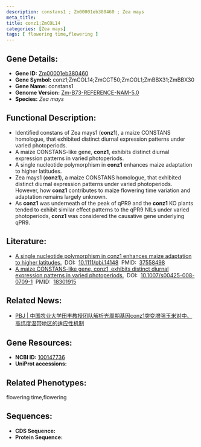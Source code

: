 ```yaml
---
description: constans1 ; Zm00001eb380460 ; Zea mays
meta_title:
title: conz1;ZmCOL14
categories: [Zea mays]
tags: [ flowering time,flowering ]
---
```


## Gene Details:
- **Gene ID:**	[Zm00001eb380460]()
- **Gene Symbol:** conz1;ZmCOL14;ZmCCT50;ZmCOL1;ZmBBX31;ZmBBX30
- **Gene Name:** constans1
- **Genome Version:** [Zm-B73-REFERENCE-NAM-5.0]()
- **Species:** *Zea mays*

## Functional Description:
   - Identified constans of Zea mays1 (**conz1**), a maize CONSTANS homologue, that exhibited distinct diurnal expression patterns under varied photoperiods.
   - A maize CONSTANS-like gene, **conz1**, exhibits distinct diurnal expression patterns in varied photoperiods.
   - A single nucleotide polymorphism in **conz1** enhances maize adaptation to higher latitudes.
   - Zea mays1 (**conz1**), a maize CONSTANS homologue, that exhibited distinct diurnal expression patterns under varied photoperiods. However, how **conz1** contributes to maize flowering time variation and adaptation remains largely unknown.
   - As **conz1** was underneath of the peak of qPR9 and the **conz1** KO plants tended to exhibit similar effect patterns to the qPR9 NILs under varied photoperiods, **conz1** was considered the causative gene underlying qPR9.

## Literature:
   - [A single nucleotide polymorphism in conz1 enhances maize adaptation to higher latitudes.]( https://onlinelibrary.wiley.com/doi/10.1111/pbi.14148)&nbsp;&nbsp;DOI:&nbsp;&nbsp;[10.1111/pbi.14148](https://onlinelibrary.wiley.com/doi/10.1111/pbi.14148)&nbsp;&nbsp;PMID:&nbsp;&nbsp;[37558498](https://pubmed.ncbi.nlm.nih.gov/37558498/)
   - [A maize CONSTANS-like gene, conz1, exhibits distinct diurnal expression patterns in varied photoperiods.]( https://link.springer.com/article/10.1007/s00425-008-0709-1)&nbsp;&nbsp;DOI:&nbsp;&nbsp;[10.1007/s00425-008-0709-1](https://link.springer.com/article/10.1007/s00425-008-0709-1)&nbsp;&nbsp;PMID:&nbsp;&nbsp;[18301915](https://pubmed.ncbi.nlm.nih.gov/18301915/)

## Related News:
   - [PBJ | 中国农业大学田丰教授团队解析光周期基因conz1突变增强玉米对中、高纬度温带地区的适应性机制](https://mp.weixin.qq.com/s/82yyhq-gMSaLu5IpLfBEXQ)

## Gene Resources:
- **NCBI ID:** [100147736](https://www.ncbi.nlm.nih.gov/gene/?term=100147736)
- **UniProt accessions:** [](https://www.uniprot.org/uniprotkb//entry)

## Related Phenotypes:
flowering time,flowering

## Sequences:
- **CDS Sequence:**
- **Protein Sequence:**
